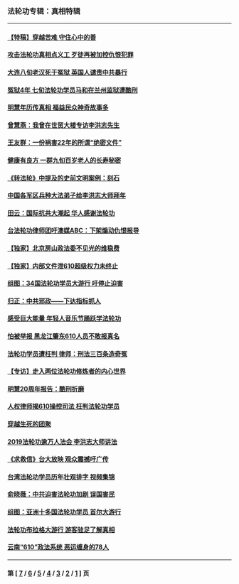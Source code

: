### 法轮功专辑：真相特辑
---
#### [【特稿】穿越苦难 守住心中的善](../../pages/nf4389/n13784979.md?10270430) 
#### [攻击法轮功真相点义工 歹徒再被加控仇恨犯罪](../../pages/nf4389/n13601019.md?10270430) 
#### [大连八旬老汉死于冤狱 英国人谴责中共暴行](../../pages/nf4389/n13480118.md?10270430) 
#### [冤狱4年 七旬法轮功学员马和在兰州监狱遭酷刑](../../pages/nf4389/n13304688.md?10270430) 
#### [明慧年历传真相 福益民众神奇故事多](../../pages/nf4389/n13294545.md?10270430) 
#### [曾慧燕：我曾在世贸大楼专访李洪志先生](../../pages/nf4389/n12898729.md?10270430) 
#### [王友群：一份祸害22年的所谓“绝密文件”](../../pages/nf4389/n12871750.md?10270430) 
#### [健康有良方 一群九旬百岁老人的长寿秘密](../../pages/nf4389/n12847475.md?10270430) 
#### [《转法轮》中提及的史前文明案例：刻石](../../pages/nf4389/n12758577.md?10270430) 
#### [中国各军区兵种大法弟子给李洪志大师拜年](../../pages/nf4389/n12750047.md?10270430) 
#### [田云：国际抗共大潮起 华人感谢法轮功](../../pages/nf4389/n12357708.md?10270430) 
#### [台法轮功律师团吁澳媒ABC：下架煽动仇恨报导](../../pages/nf4389/n12279917.md?10270430) 
#### [【独家】北京房山政法委不见光的维稳费](../../pages/nf4389/n12031979.md?10270430) 
#### [【独家】内部文件泄610超级权力未终止](../../pages/nf4389/n12023895.md?10270430) 
#### [组图：34国法轮功学员大游行 吁停止迫害](../../pages/nf4389/n11492658.md?10270430) 
#### [归正：中共邪政——下达指标抓人](../../pages/nf4389/n11474770.md?10270430) 
#### [感受巨大能量 年轻人音乐节踊跃学法轮功](../../pages/nf4389/n11441981.md?10270430) 
#### [怕被举报 黑龙江肇东610人员不敢报真名](../../pages/nf4389/n11436499.md?10270430) 
#### [法轮功学员遭枉判 律师：刑法三百条造奇冤](../../pages/nf4389/n11433943.md?10270430) 
#### [【专访】走入两位法轮功修炼者的内心世界](../../pages/nf4389/n11415623.md?10270430) 
#### [明慧20周年报告：酷刑折磨](../../pages/nf4389/n11387954.md?10270430) 
#### [人权律师揭610操控司法 枉判法轮功学员](../../pages/nf4389/n11313370.md?10270430) 
#### [穿越生死的团聚](../../pages/nf4389/n11258922.md?10270430) 
#### [2019法轮功逾万人法会 李洪志大师讲法](../../pages/nf4389/n11265303.md?10270430) 
#### [《求救信》台大放映 观众震撼吁广传](../../pages/nf4389/n10922251.md?10270430) 
#### [台湾法轮功学员历年壮观排字 视频集锦](../../pages/nf4389/n10878789.md?10270430) 
#### [俞晓薇：中共迫害法轮功加剧 误国害民](../../pages/nf4389/n10859260.md?10270430) 
#### [组图：亚洲十多国法轮功学员 首尔大游行](../../pages/nf4389/n10781149.md?10270430) 
#### [法轮功布拉格大游行 游客驻足了解真相](../../pages/nf4389/n10749360.md?10270430) 
#### [云南“610”政法系统 恶运缠身的78人](../../pages/nf4389/n10747534.md?10270430) 

---
#### 第 [ [7](./7.md?10270430) / [6](./6.md?10270430) / [5](./5.md?10270430) / [4](./4.md?10270430) / [3](./3.md?10270430) / [2](./2.md?10270430) / [1](./1.md?10270430) ] 页
